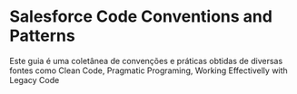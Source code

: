 # Salesforce Code Conventions and Patterns

Este guia é uma coletânea de convenções e práticas obtidas de diversas  
  fontes como Clean Code, Pragmatic Programing, Working Effectivelly with Legacy Code

